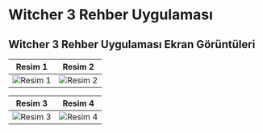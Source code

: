 # Witcher 3 Rehber Uygulaması 

## Witcher 3 Rehber Uygulaması Ekran Görüntüleri

| Resim 1 | Resim 2 |
|---------|---------|
| ![Resim 1](https://github.com/beklevicRidvan/Flutter-API-Apps/blob/main/W%C4%B1tcher3RehberApp/witcher_assets/witcher1.png?raw=true) | ![Resim 2](https://github.com/beklevicRidvan/Flutter-API-Apps/blob/main/W%C4%B1tcher3RehberApp/witcher_assets/witcher2.png?raw=true) |

| Resim 3 | Resim 4 |
|---------|---------|
| ![Resim 3](https://github.com/beklevicRidvan/Flutter-API-Apps/blob/main/W%C4%B1tcher3RehberApp/witcher_assets/witcher3.png?raw=true) | ![Resim 4](https://github.com/beklevicRidvan/Flutter-API-Apps/blob/main/W%C4%B1tcher3RehberApp/witcher_assets/witcher4.png?raw=true) |
